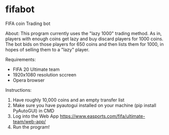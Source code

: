 # fifabot
FIFA coin Trading bot

About: This program currently uses the "lazy 1000" trading method. As in, players with enough coins get lazy and buy discard players for
1000 coins. The bot bids on those players for 650 coins and then lists them for 1000, in hopes of selling them to a "lazy" player.

Requirements:
- FIFA 20 Ultimate team
- 1920x1080 resolution sccreen
- Opera browser

Instructions: 

1. Have roughly 10,000 coins and an empty transfer list
2. Make sure you have pyautogui installed on your machine (pip install PyAutoGUI) in CMD
3. Log into the Web App https://www.easports.com/fifa/ultimate-team/web-app/
4. Run the program!


